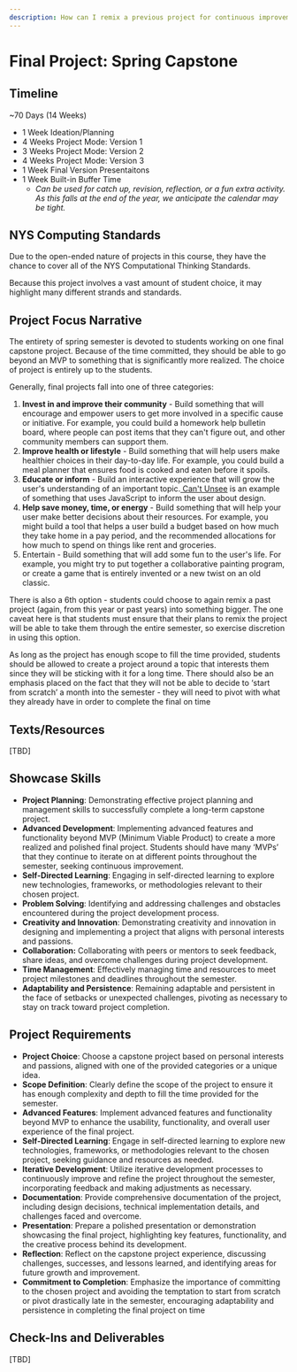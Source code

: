 ```yaml
---
description: How can I remix a previous project for continuous improvement?
---
```


# Final Project: Spring Capstone

## Timeline

\~70 Days (14 Weeks)

* 1 Week Ideation/Planning
* 4 Weeks Project Mode: Version 1
* 3 Weeks Project Mode: Version 2
* 4 Weeks Project Mode: Version 3
* 1 Week Final Version Presentaitons
* 1 Week Built-in Buffer Time&#x20;
  * _Can be used for catch up, revision, reflection, or a fun extra activity. As this falls at the end of the year, we anticipate the calendar may be tight._

## NYS Computing Standards

Due to the open-ended nature of projects in this course, they have the chance to cover all of the NYS Computational Thinking Standards.

Because this project involves a vast amount of student choice, it may highlight many different strands and standards.

## Project Focus Narrative

The entirety of spring semester is devoted to students working on one final capstone project. Because of the time committed, they should be able to go beyond an MVP to something that is significantly more realized. The choice of project is entirely up to the students.

Generally, final projects fall into one of three categories:

1. **Invest in and improve their community** - Build something that will encourage and empower users to get more involved in a specific cause or initiative. For example, you could build a homework help bulletin board, where people can post items that they can't figure out, and other community members can support them.
2. **Improve health or lifestyle** - Build something that will help users make healthier choices in their day-to-day life. For example, you could build a meal planner that ensures food is cooked and eaten before it spoils.
3. **Educate or inform** - Build an interactive experience that will grow the user's understanding of an important topic.[ Can't Unsee](https://cantunsee.space/) is an example of something that uses JavaScript to inform the user about design.
4. **Help save money, time, or energy** - Build something that will help your user make better decisions about their resources. For example, you might build a tool that helps a user build a budget based on how much they take home in a pay period, and the recommended allocations for how much to spend on things like rent and groceries.
5. Entertain - Build something that will add some fun to the user's life. For example, you might try to put together a collaborative painting program, or create a game that is entirely invented or a new twist on an old classic.

There is also a 6th option - students could choose to again remix a past project (again, from this year or past years) into something bigger. The one caveat here is that students must ensure that their plans to remix the project will be able to take them through the entire semester, so exercise discretion in using this option.

As long as the project has enough scope to fill the time provided, students should be allowed to create a project around a topic that interests them since they will be sticking with it for a long time. There should also be an emphasis placed on the fact that they will not be able to decide to ‘start from scratch’ a month into the semester - they will need to pivot with what they already have in order to complete the final on time

## Texts/Resources

\[TBD]

## Showcase Skills

* **Project Planning**: Demonstrating effective project planning and management skills to successfully complete a long-term capstone project.
* **Advanced Development**: Implementing advanced features and functionality beyond MVP (Minimum Viable Product) to create a more realized and polished final project. Students should have many ‘MVPs’ that they continue to iterate on at different points throughout the semester, seeking continuous improvement.
* **Self-Directed Learning**: Engaging in self-directed learning to explore new technologies, frameworks, or methodologies relevant to their chosen project.
* **Problem Solving**: Identifying and addressing challenges and obstacles encountered during the project development process.
* **Creativity and Innovation**: Demonstrating creativity and innovation in designing and implementing a project that aligns with personal interests and passions.
* **Collaboration:** Collaborating with peers or mentors to seek feedback, share ideas, and overcome challenges during project development.
* **Time Management**: Effectively managing time and resources to meet project milestones and deadlines throughout the semester.
* **Adaptability and Persistence**: Remaining adaptable and persistent in the face of setbacks or unexpected challenges, pivoting as necessary to stay on track toward project completion.

## Project Requirements

* **Project Choice**: Choose a capstone project based on personal interests and passions, aligned with one of the provided categories or a unique idea.
* **Scope Definition**: Clearly define the scope of the project to ensure it has enough complexity and depth to fill the time provided for the semester.
* **Advanced Features**: Implement advanced features and functionality beyond MVP to enhance the usability, functionality, and overall user experience of the final project.
* **Self-Directed Learning**: Engage in self-directed learning to explore new technologies, frameworks, or methodologies relevant to the chosen project, seeking guidance and resources as needed.
* **Iterative Development**: Utilize iterative development processes to continuously improve and refine the project throughout the semester, incorporating feedback and making adjustments as necessary.
* **Documentation**: Provide comprehensive documentation of the project, including design decisions, technical implementation details, and challenges faced and overcome.
* **Presentation**: Prepare a polished presentation or demonstration showcasing the final project, highlighting key features, functionality, and the creative process behind its development.
* **Reflection**: Reflect on the capstone project experience, discussing challenges, successes, and lessons learned, and identifying areas for future growth and improvement.
* **Commitment to Completion**: Emphasize the importance of committing to the chosen project and avoiding the temptation to start from scratch or pivot drastically late in the semester, encouraging adaptability and persistence in completing the final project on time

## Check-Ins and Deliverables

\[TBD]
